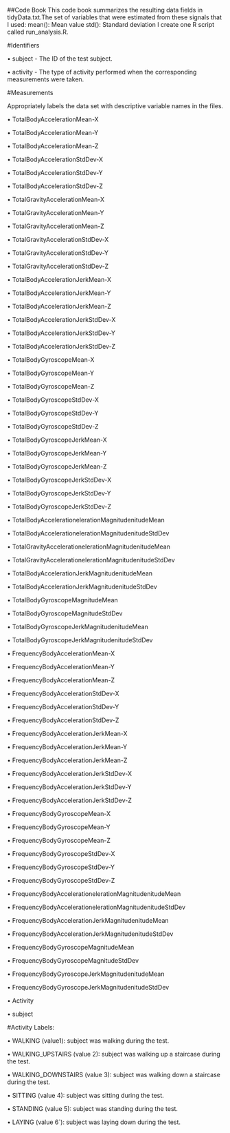 ##Code Book
This code book summarizes the resulting data fields in tidyData.txt.The set of variables that were estimated from these signals that I used: mean(): Mean value std(): Standard deviation I create one R script called run_analysis.R. 

#Identifiers

•	subject - The ID of the test subject.

•	activity - The type of activity performed when the corresponding measurements were taken.

#Measurements

Appropriately labels the data set with descriptive variable names in the files. 

•	TotalBodyAccelerationMean-X

•	TotalBodyAccelerationMean-Y

•	TotalBodyAccelerationMean-Z

•	TotalBodyAccelerationStdDev-X

•	TotalBodyAccelerationStdDev-Y

•	TotalBodyAccelerationStdDev-Z

•	TotalGravityAccelerationMean-X

•	TotalGravityAccelerationMean-Y

•	TotalGravityAccelerationMean-Z

•	TotalGravityAccelerationStdDev-X

•	TotalGravityAccelerationStdDev-Y

•	TotalGravityAccelerationStdDev-Z

•	TotalBodyAccelerationJerkMean-X

•	TotalBodyAccelerationJerkMean-Y

•	TotalBodyAccelerationJerkMean-Z

•	TotalBodyAccelerationJerkStdDev-X

•	TotalBodyAccelerationJerkStdDev-Y

•	TotalBodyAccelerationJerkStdDev-Z

•	TotalBodyGyroscopeMean-X

•	TotalBodyGyroscopeMean-Y

•	TotalBodyGyroscopeMean-Z

•	TotalBodyGyroscopeStdDev-X

•	TotalBodyGyroscopeStdDev-Y

•	TotalBodyGyroscopeStdDev-Z

•	TotalBodyGyroscopeJerkMean-X

•	TotalBodyGyroscopeJerkMean-Y

•	TotalBodyGyroscopeJerkMean-Z

•	TotalBodyGyroscopeJerkStdDev-X

•	TotalBodyGyroscopeJerkStdDev-Y

•	TotalBodyGyroscopeJerkStdDev-Z

•	TotalBodyAccelerationelerationMagnitudenitudeMean

•	TotalBodyAccelerationelerationMagnitudenitudeStdDev

•	TotalGravityAccelerationelerationMagnitudenitudeMean

•	TotalGravityAccelerationelerationMagnitudenitudeStdDev

•	TotalBodyAccelerationJerkMagnitudenitudeMean

•	TotalBodyAccelerationJerkMagnitudenitudeStdDev

•	TotalBodyGyroscopeMagnitudeMean

•	TotalBodyGyroscopeMagnitudeStdDev

•	TotalBodyGyroscopeJerkMagnitudenitudeMean

•	TotalBodyGyroscopeJerkMagnitudenitudeStdDev

•	FrequencyBodyAccelerationMean-X

•	FrequencyBodyAccelerationMean-Y

•	FrequencyBodyAccelerationMean-Z

•	FrequencyBodyAccelerationStdDev-X

•	FrequencyBodyAccelerationStdDev-Y

•	FrequencyBodyAccelerationStdDev-Z

•	FrequencyBodyAccelerationJerkMean-X

•	FrequencyBodyAccelerationJerkMean-Y

•	FrequencyBodyAccelerationJerkMean-Z

•	FrequencyBodyAccelerationJerkStdDev-X

•	FrequencyBodyAccelerationJerkStdDev-Y

•	FrequencyBodyAccelerationJerkStdDev-Z

•	FrequencyBodyGyroscopeMean-X

•	FrequencyBodyGyroscopeMean-Y

•	FrequencyBodyGyroscopeMean-Z

•	FrequencyBodyGyroscopeStdDev-X

•	FrequencyBodyGyroscopeStdDev-Y

•	FrequencyBodyGyroscopeStdDev-Z

•	FrequencyBodyAccelerationelerationMagnitudenitudeMean

•	FrequencyBodyAccelerationelerationMagnitudenitudeStdDev

•	FrequencyBodyAccelerationJerkMagnitudenitudeMean

•	FrequencyBodyAccelerationJerkMagnitudenitudeStdDev

•	FrequencyBodyGyroscopeMagnitudeMean

•	FrequencyBodyGyroscopeMagnitudeStdDev

•	FrequencyBodyGyroscopeJerkMagnitudenitudeMean

•	FrequencyBodyGyroscopeJerkMagnitudenitudeStdDev

•	Activity

•	subject

#Activity Labels:

•	WALKING (value1): subject was walking during the test.

•	WALKING_UPSTAIRS (value 2): subject was walking up a staircase during the test.

•	WALKING_DOWNSTAIRS (value 3): subject was walking down a staircase during the test.

•	 SITTING (value 4): subject was sitting during the test.

•	 STANDING (value 5): subject was standing during the test.

•	 LAYING (value 6`): subject was laying down during the test.


